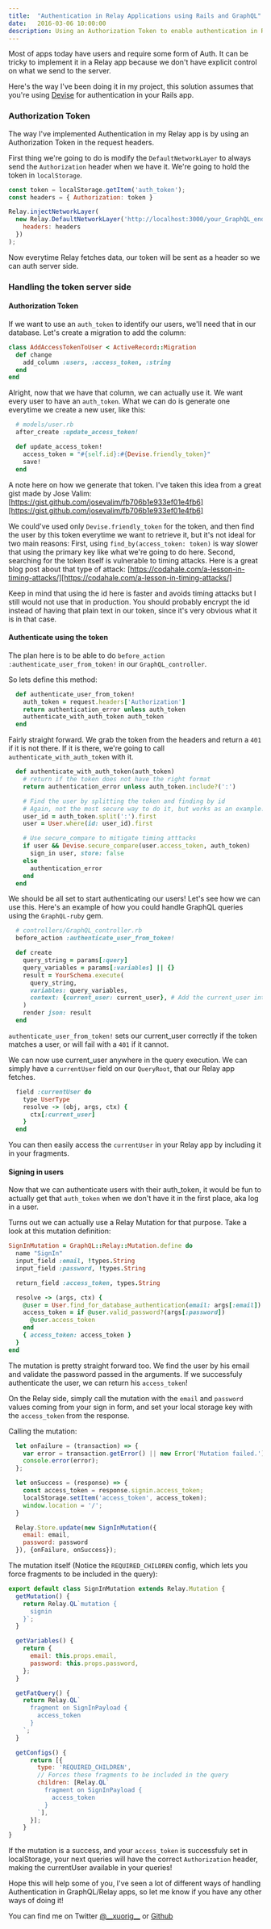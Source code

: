 ```yaml
---
title:  "Authentication in Relay Applications using Rails and GraphQL"
date:   2016-03-06 10:00:00
description: Using an Authorization Token to enable authentication in Relay applications using Rails with Devise and GraphQL
---
```


<meta name="twitter:card" content="summary_large_image">
<meta name="twitter:site" content="@__xuorig__">
<meta name="twitter:creator" content="@__xuorig__">
<meta name="twitter:title" content="Authentication in Relay Applications using Rails and GraphQL">
<meta name="twitter:description" content="Using an Authorization Token to enable authentication in Relay applications using Rails with Devise and GraphQL">
<meta name="twitter:image" content="https://cloud.githubusercontent.com/assets/2231765/9094460/cb43861e-3b66-11e5-9fbf-71066ff3ab13.png">

Most of apps today have users and require some form of Auth. It can be tricky to implement it in a Relay app because we don't have explicit control on what we send to the server.

Here's the way I've been doing it in my project, this solution assumes that you're using [Devise][devise] for authentication in your Rails app.

### Authorization Token

The way I've implemented Authentication in my Relay app is by using an Authorization Token in the request headers.

First thing we're going to do is modify the `DefaultNetworkLayer` to always send the `Authorization` header when we have it. We're going to hold the token in `localStorage`.

```javascript
const token = localStorage.getItem('auth_token');
const headers = { Authorization: token }

Relay.injectNetworkLayer(
  new Relay.DefaultNetworkLayer('http://localhost:3000/your_GraphQL_endpoint', {
    headers: headers
  })
);
```

Now everytime Relay fetches data, our token will be sent as a header so we can auth server side.

### Handling the token server side

#### Authorization Token

If we want to use an `auth_token` to identify our users, we'll need that in our database. Let's create a migration to add the column:

```ruby
class AddAccessTokenToUser < ActiveRecord::Migration
  def change
    add_column :users, :access_token, :string
  end
end
```

Alright, now that we have that column, we can actually use it. We want every user to have an `auth_token`. What we can do is generate one everytime we create a new user, like this:

```ruby
  # models/user.rb
  after_create :update_access_token!

  def update_access_token!
    access_token = "#{self.id}:#{Devise.friendly_token}"
    save!
  end
```

A note here on how we generate that token. I've taken this idea from a great gist made by Jose Valim: [https://gist.github.com/josevalim/fb706b1e933ef01e4fb6][https://gist.github.com/josevalim/fb706b1e933ef01e4fb6]

We could've used only `Devise.friendly_token` for the token, and then find the user by this token everytime we want to retrieve it, but it's not ideal for two main reasons: First, using `find_by(access_token: token)` is way slower that using the primary key like what we're going to do here. Second, searching for the token itself is vulnerable to timing attacks. Here is a great blog post about that type of attack: [https://codahale.com/a-lesson-in-timing-attacks/][https://codahale.com/a-lesson-in-timing-attacks/]

Keep in mind that using the id here is faster and avoids timing attacks but I still would not use that in production. You should probably encrypt the id instead of having that plain text in our token, since it's very obvious what it is in that case.

#### Authenticate using the token

The plan here is to be able to do `before_action :authenticate_user_from_token!` in our `GraphQL_controller`.

So lets define this method:
```ruby
  def authenticate_user_from_token!
    auth_token = request.headers['Authorization']
    return authentication_error unless auth_token
    authenticate_with_auth_token auth_token
  end
```

Fairly straight forward. We grab the token from the headers and return a `401` if it is not there.
If it is there, we're going to call `authenticate_with_auth_token` with it.
```ruby
  def authenticate_with_auth_token(auth_token)
    # return if the token does not have the right format
    return authentication_error unless auth_token.include?(':')

    # Find the user by splitting the token and finding by id
    # Again, not the most secure way to do it, but works as an example.
    user_id = auth_token.split(':').first
    user = User.where(id: user_id).first

    # Use secure_compare to mitigate timing atttacks
    if user && Devise.secure_compare(user.access_token, auth_token)
      sign_in user, store: false
    else
      authentication_error
    end
  end
```

We should be all set to start authenticating our users! Let's see how we can use this.
Here's an example of how you could handle GraphQL queries using the `GraphQL-ruby` gem.

```ruby
  # controllers/GraphQL_controller.rb
  before_action :authenticate_user_from_token!

  def create
    query_string = params[:query]
    query_variables = params[:variables] || {}
    result = YourSchema.execute(
      query_string,
      variables: query_variables,
      context: {current_user: current_user}, # Add the current_user into the query context
    )
    render json: result
  end
```

`authenticate_user_from_token!` sets our current_user correctly if the token matches
a user, or will fail with a `401` if it cannot.

We can now use current_user anywhere in the query execution. We can simply have a `currentUser`
field on our `QueryRoot`, that our Relay app fetches.

```ruby
  field :currentUser do
    type UserType
    resolve -> (obj, args, ctx) {
      ctx[:current_user]
    }
  end
```

You can then easily access the `currentUser` in your Relay app by including it in your fragments.

#### Signing in users

Now that we can authenticate users with their auth_token, it would be fun to actually get that `auth_token` when we don't have it in the first place, aka log in a user.

Turns out we can actually use a Relay Mutation for that purpose. Take a look at this mutation definition:

```ruby
SignInMutation = GraphQL::Relay::Mutation.define do
  name "SignIn"
  input_field :email, !types.String
  input_field :password, !types.String

  return_field :access_token, types.String

  resolve -> (args, ctx) {
    @user = User.find_for_database_authentication(email: args[:email])
    access_token = if @user.valid_password?(args[:password])
      @user.access_token
    end
    { access_token: access_token }
  }
end
```

The mutation is pretty straight forward too. We find the user by his email and validate the password passed in the arguments. If we successfuly authenticate the user, we can return his `access_token`!

On the Relay side, simply call the mutation with the `email` and `password` values coming from your sign in form, and set your local storage key with the `access_token` from the response.

Calling the mutation:
```javascript
  let onFailure = (transaction) => {
    var error = transaction.getError() || new Error('Mutation failed.');
    console.error(error);
  };

  let onSuccess = (response) => {
    const access_token = response.signin.access_token;
    localStorage.setItem('access_token', access_token);
    window.location = '/';
  }

  Relay.Store.update(new SignInMutation({
    email: email,
    password: password
  }), {onFailure, onSuccess});
```

The mutation itself (Notice the `REQUIRED_CHILDREN` config, which lets you force fragments to be included in the query):
```javascript
export default class SignInMutation extends Relay.Mutation {
  getMutation() {
    return Relay.QL`mutation {
      signin
    }`;
  }

  getVariables() {
    return {
      email: this.props.email,
      password: this.props.password,
    };
  }

  getFatQuery() {
    return Relay.QL`
      fragment on SignInPayload {
        access_token
      }
    `;
  }

  getConfigs() {
      return [{
        type: 'REQUIRED_CHILDREN',
        // Forces these fragments to be included in the query
        children: [Relay.QL`
          fragment on SignInPayload {
            access_token
          }
        `],
      }];
    }
}
```

If the mutation is a success, and your `access_token` is successfuly set in localStorage, your next queries will have the correct `Authorization` header, making the currentUser available in your queries!

Hope this will help some of you, I've seen a lot of different ways of handling Authentication in GraphQL/Relay apps, so let me know if you have any other ways of doing it!

You can find me on Twitter [@\_\_xuorig\_\_][twit] or [Github][xuo]

[twit]: https://twitter.com/__xuorig__
[xuo]: http://github.com/xuorig
[https://codahale.com/a-lesson-in-timing-attacks/]: https://codahale.com/a-lesson-in-timing-attacks/
[https://gist.github.com/josevalim/fb706b1e933ef01e4fb6]: https://gist.github.com/josevalim/fb706b1e933ef01e4fb6
[devise]: https://github.com/plataformatec/devise


